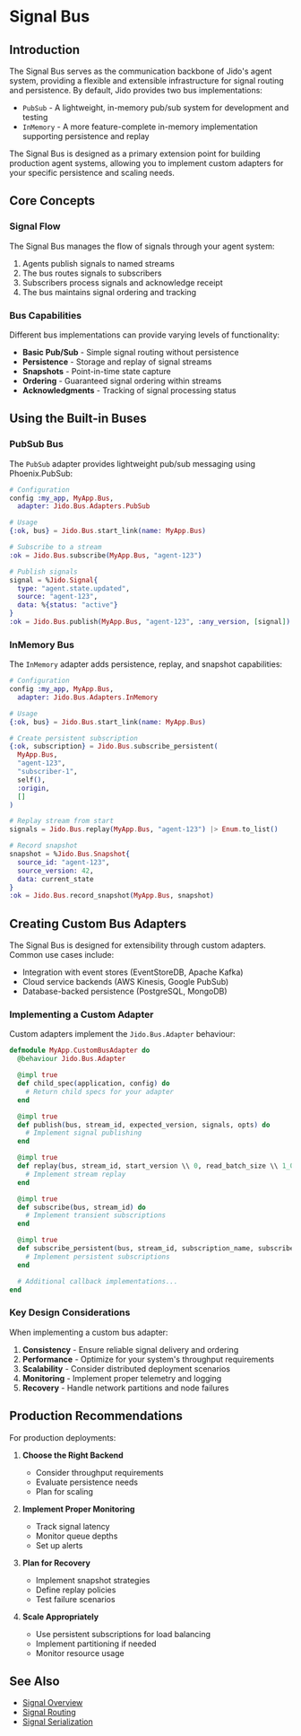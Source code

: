 # Signal Bus

## Introduction

The Signal Bus serves as the communication backbone of Jido's agent system, providing a flexible and extensible infrastructure for signal routing and persistence. By default, Jido provides two bus implementations:

- `PubSub` - A lightweight, in-memory pub/sub system for development and testing
- `InMemory` - A more feature-complete in-memory implementation supporting persistence and replay

The Signal Bus is designed as a primary extension point for building production agent systems, allowing you to implement custom adapters for your specific persistence and scaling needs.

## Core Concepts

### Signal Flow

The Signal Bus manages the flow of signals through your agent system:

1. Agents publish signals to named streams
2. The bus routes signals to subscribers
3. Subscribers process signals and acknowledge receipt
4. The bus maintains signal ordering and tracking

### Bus Capabilities

Different bus implementations can provide varying levels of functionality:

- **Basic Pub/Sub** - Simple signal routing without persistence
- **Persistence** - Storage and replay of signal streams
- **Snapshots** - Point-in-time state capture
- **Ordering** - Guaranteed signal ordering within streams
- **Acknowledgments** - Tracking of signal processing status

## Using the Built-in Buses

### PubSub Bus

The `PubSub` adapter provides lightweight pub/sub messaging using Phoenix.PubSub:

```elixir
# Configuration
config :my_app, MyApp.Bus,
  adapter: Jido.Bus.Adapters.PubSub

# Usage
{:ok, bus} = Jido.Bus.start_link(name: MyApp.Bus)

# Subscribe to a stream
:ok = Jido.Bus.subscribe(MyApp.Bus, "agent-123")

# Publish signals
signal = %Jido.Signal{
  type: "agent.state.updated",
  source: "agent-123",
  data: %{status: "active"}
}
:ok = Jido.Bus.publish(MyApp.Bus, "agent-123", :any_version, [signal])
```

### InMemory Bus

The `InMemory` adapter adds persistence, replay, and snapshot capabilities:

```elixir
# Configuration
config :my_app, MyApp.Bus,
  adapter: Jido.Bus.Adapters.InMemory

# Usage
{:ok, bus} = Jido.Bus.start_link(name: MyApp.Bus)

# Create persistent subscription
{:ok, subscription} = Jido.Bus.subscribe_persistent(
  MyApp.Bus,
  "agent-123",
  "subscriber-1",
  self(),
  :origin,
  []
)

# Replay stream from start
signals = Jido.Bus.replay(MyApp.Bus, "agent-123") |> Enum.to_list()

# Record snapshot
snapshot = %Jido.Bus.Snapshot{
  source_id: "agent-123",
  source_version: 42,
  data: current_state
}
:ok = Jido.Bus.record_snapshot(MyApp.Bus, snapshot)
```

## Creating Custom Bus Adapters

The Signal Bus is designed for extensibility through custom adapters. Common use cases include:

- Integration with event stores (EventStoreDB, Apache Kafka)
- Cloud service backends (AWS Kinesis, Google PubSub)
- Database-backed persistence (PostgreSQL, MongoDB)

### Implementing a Custom Adapter

Custom adapters implement the `Jido.Bus.Adapter` behaviour:

```elixir
defmodule MyApp.CustomBusAdapter do
  @behaviour Jido.Bus.Adapter

  @impl true
  def child_spec(application, config) do
    # Return child specs for your adapter
  end

  @impl true
  def publish(bus, stream_id, expected_version, signals, opts) do
    # Implement signal publishing
  end

  @impl true
  def replay(bus, stream_id, start_version \\ 0, read_batch_size \\ 1_000) do
    # Implement stream replay
  end

  @impl true
  def subscribe(bus, stream_id) do
    # Implement transient subscriptions
  end

  @impl true
  def subscribe_persistent(bus, stream_id, subscription_name, subscriber, start_from, opts) do
    # Implement persistent subscriptions
  end

  # Additional callback implementations...
end
```

### Key Design Considerations

When implementing a custom bus adapter:

1. **Consistency** - Ensure reliable signal delivery and ordering
2. **Performance** - Optimize for your system's throughput requirements
3. **Scalability** - Consider distributed deployment scenarios
4. **Monitoring** - Implement proper telemetry and logging
5. **Recovery** - Handle network partitions and node failures

## Production Recommendations

For production deployments:

1. **Choose the Right Backend**

   - Consider throughput requirements
   - Evaluate persistence needs
   - Plan for scaling

2. **Implement Proper Monitoring**

   - Track signal latency
   - Monitor queue depths
   - Set up alerts

3. **Plan for Recovery**

   - Implement snapshot strategies
   - Define replay policies
   - Test failure scenarios

4. **Scale Appropriately**
   - Use persistent subscriptions for load balancing
   - Implement partitioning if needed
   - Monitor resource usage

## See Also

- [Signal Overview](signals/overview.md)
- [Signal Routing](signals/routing.md)
- [Signal Serialization](signals/serialization.md)
